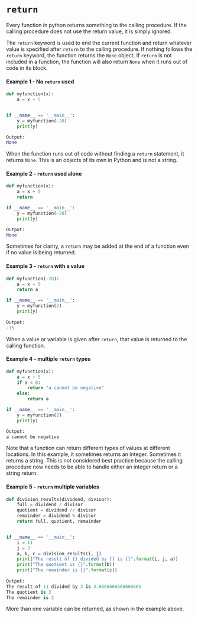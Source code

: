 # `return`
Every function in python returns something to the calling procedure.  If the
calling procedure does not use the return value, it is simply ignored.

The `return` keyword is used to end the current function and return whatever
value is specified after `return` to the calling procedure.  If nothing
follows the `return` keyword, the function returns the `None` object.  If
`return` is not included in a function, the function will also return `None`
when it runs out of code in its block.

#### Example 1 - No `return` used
```python
def myfunction(x):
    a = x + 5


if __name__ == '__main__':
    y = myfunction(-20)
    print(y)

Output:
None
```
When the function runs out of code without finding a `return` statement, it
returns `None`.  This is an objects of its own in Python and is not a string.

#### Example 2 - `return` used alone
```python
def myfunction(x):
    a = x + 5
    return

if __name__ == '__main__':
    y = myfunction(-20)
    print(y)

Output:
None
```
Sometimes for clarity, a `return` may be added at the end of a function even
if no value is being returned.

#### Example 3 - `return` with a value
```python
def myfunction(-20):
    a = x + 5
    return a

if __name__ == '__main__':
    y = myfunction(2)
    print(y)
    
Output:
-15
```
When a value or variable is given after `return`, that value is returned to
the calling function.

#### Example 4 - multiple `return` types
```python
def myfunction(x):
    a = x + 5
    if a < 0:
        return "a cannot be negative"
    else:
        return a

if __name__ == '__main__':
    y = myfunction(2)
    print(y)

Output:
a cannot be negative
```
Note that a function can return different types of values at different
locations.  In this example, it sometimes returns an integer.  Sometimes it
returns a string.  This is not considered best practice because the calling
procedure now needs to be able to handle either an integer return or a string
return.

#### Example 5 - `return` multiple variables
```python
def division_results(dividend, divisor):
    full = dividend / divisor
    quotient = dividend // divisor
    remainder = dividend % divisor
    return full, quotient, remainder


if __name__ == '__main__':
    i = 11
    j = 3
    a, b, c = division_results(i, j)
    print("The result of {} divided by {} is {}".format(i, j, a))
    print("The quotient is {}".format(b))
    print("The remainder is {}".format(c))
 
Output:
The result of 11 divided by 3 is 3.6666666666666665
The quotient is 3
The remainder is 2

```
More than one variable can be returned, as shown in the example above.